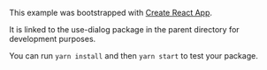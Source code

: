 This example was bootstrapped with [Create React App](https://github.com/facebook/create-react-app).

It is linked to the use-dialog package in the parent directory for development purposes.

You can run `yarn install` and then `yarn start` to test your package.
